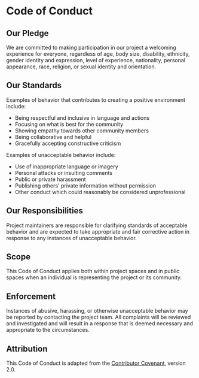 # Code of Conduct

## Our Pledge

We are committed to making participation in our project a welcoming experience for everyone, regardless of age, body size, disability, ethnicity, gender identity and expression, level of experience, nationality, personal appearance, race, religion, or sexual identity and orientation.

## Our Standards

Examples of behavior that contributes to creating a positive environment include:

* Being respectful and inclusive in language and actions
* Focusing on what is best for the community
* Showing empathy towards other community members
* Being collaborative and helpful
* Gracefully accepting constructive criticism

Examples of unacceptable behavior include:

* Use of inappropriate language or imagery
* Personal attacks or insulting comments
* Public or private harassment
* Publishing others' private information without permission
* Other conduct which could reasonably be considered unprofessional

## Our Responsibilities

Project maintainers are responsible for clarifying standards of acceptable behavior and are expected to take appropriate and fair corrective action in response to any instances of unacceptable behavior.

## Scope

This Code of Conduct applies both within project spaces and in public spaces when an individual is representing the project or its community.

## Enforcement

Instances of abusive, harassing, or otherwise unacceptable behavior may be reported by contacting the project team. All complaints will be reviewed and investigated and will result in a response that is deemed necessary and appropriate to the circumstances.

## Attribution

This Code of Conduct is adapted from the [Contributor Covenant](https://www.contributor-covenant.org), version 2.0.